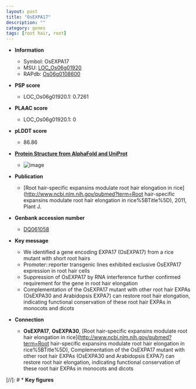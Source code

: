 ```yaml
---
layout: post
title: "OsEXPA17"
description: ""
category: genes
tags: [root hair, root]
---
```


* **Information**  
    + Symbol: OsEXPA17  
    + MSU: [LOC_Os06g01920](http://rice.plantbiology.msu.edu/cgi-bin/ORF_infopage.cgi?orf=LOC_Os06g01920)  
    + RAPdb: [Os06g0108600](http://rapdb.dna.affrc.go.jp/viewer/gbrowse_details/irgsp1?name=Os06g0108600)  

* **PSP score**  
    + LOC_Os06g01920.1: 0.7261 

* **PLAAC score**  
    + LOC_Os06g01920.1: 0 

* **pLDDT score**
    + 86.86

* **[Protein Structure from AlphaFold and UniProt](https://www.uniprot.org/uniprotkb/Q4PR49/entry#structure)**
    + ![image](https://ricepsp.github.io/images/Q4/AF-Q4PR49-F1.png)

* **Publication**  
    + [Root hair-specific expansins modulate root hair elongation in rice](http://www.ncbi.nlm.nih.gov/pubmed?term=Root hair-specific expansins modulate root hair elongation in rice%5BTitle%5D), 2011, Plant J.

* **Genbank accession number**  
    + [DQ061058](http://www.ncbi.nlm.nih.gov/nuccore/DQ061058)

* **Key message**  
    + We identified a gene encoding EXPA17 (OsEXPA17) from a rice mutant with short root hairs
    + Promoter::reporter transgenic lines exhibited exclusive OsEXPA17 expression in root hair cells
    + Suppression of OsEXPA17 by RNA interference further confirmed requirement for the gene in root hair elongation
    + Complementation of the OsEXPA17 mutant with other root hair EXPAs (OsEXPA30 and Arabidopsis EXPA7) can restore root hair elongation, indicating functional conservation of these root hair EXPAs in monocots and dicots

* **Connection**  
    + __OsEXPA17__, __OsEXPA30__, [Root hair-specific expansins modulate root hair elongation in rice](http://www.ncbi.nlm.nih.gov/pubmed?term=Root hair-specific expansins modulate root hair elongation in rice%5BTitle%5D), Complementation of the OsEXPA17 mutant with other root hair EXPAs (OsEXPA30 and Arabidopsis EXPA7) can restore root hair elongation, indicating functional conservation of these root hair EXPAs in monocots and dicots

[//]: # * **Key figures**  


